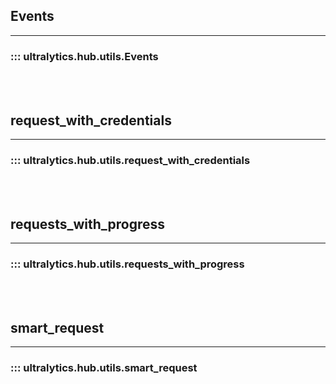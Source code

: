 ## Events
---
### ::: ultralytics.hub.utils.Events
<br><br>

## request_with_credentials
---
### ::: ultralytics.hub.utils.request_with_credentials
<br><br>

## requests_with_progress
---
### ::: ultralytics.hub.utils.requests_with_progress
<br><br>

## smart_request
---
### ::: ultralytics.hub.utils.smart_request
<br><br>

